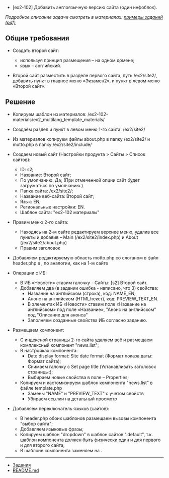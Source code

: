 * [ex2-102] Добавить англоязычную версию сайта (один инфоблок).

*Подробное описание задачи смотреть в материалах: [примеры заданий (pdf)](../pubinfo/Ex2AllType.pdf)*

## Общие требования 

* Создать второй сайт:
    * используя принцип размещения – на одном домене;
    * язык – английский.

* Второй сайт разместить в разделе первого сайта, путь /ex2/site2/, добавить пункт в главное меню «Экзамен2», и пункт в левом меню «Второй сайт».

## Решение

* Копируем шаблон из материалов: /ex2-102-materials/ex2_multilang_template_materials/

* Создаём раздел и пункт в левом меню 1-го сайта: /ex2/site2/

* Из материалов копируем файлы about.php в папку /ex2/site2/ и motto.php в папку /ex2/site2/include/

* Создаем новый сайт (Настройки продукта > Сайты > Список сайтов):
    * ID: s2;
    * Название: Второй сайт;
    * По умолчанию: Да; (При отмеченной опции сайт будет загружаться по умолчанию.)
    * Папка сайта: /ex2/site2/;
    * Название веб-сайта: Второй сайт;
    * Язык: EN;
    * Региональные настройки: EN.
    * Шаблон сайта: "ex2-102 материалы"
    
* Правим меню 2-го сайта:
    * Находясь на 2-м сайте редактируем верхнее меню, удалив все пункты и добавив – Main (/ex2/site2/index.php) и About (/ex2/site2/about.php)
    * Правим заголовок

* Добавляем редактируемую область motto.php со слоганом в файл header.php в <td id="banner-slogan">, по аналогии, как на 1-м сайте
    
* Операции с ИБ:
    * В ИБ «Новости» ставим галочку - Сайты: [s2] Второй сайт. 
    * Добавляем два (в задании ошибка - написано, что 3) свойства:
        * Название на английском (строка), код: NAME_EN;
        * Анонс на английском (HTML/текст), код: PREVIEW_TEXT_EN.
        * В элементах ИБ «Новости» ставим поле «Название на английском» под поле «Название», "Анонс на английском" под "Описание для анонса"
        * Заполняем созданные свойства ИБ согласно заданию.

* Размещаем компонент:
    * С индексной страницы 2-го сайта удаляем всё и размещаем комплексный компонент "news.list";
    * В настройках компонента:
        * Date display format: Site date format (Формат показа даты: Формат сайта);
        * Снимаем галочку с Set page title (Устанавливать заголовок страницы:);
        * Выбираем новые свойства в поле – Properties;
    * Копируем и кастомизируем шаблон компонента "news.list" в файле template.php
        * Замены "NAME" и "PREVIEW_TEXT" с учетом свойств
        * Убираем ссылки на детальный просмотр

* Добавляем переключатель языков (сайтов):
    * В header.php обоих шаблонов размещаем вызовы компонента "выбор сайта";
    * Добавляем языковые фразы;
    * Копируем шаблон "dropdown" в шаблон сайтов ".default", т.к. шаблон компонента должен быть физически один и для первого и для второго сайта;
    * В шаблоне компонента заменяем <?=$arSite["NAME"]?> на <?=$arSite["LANG"]?>.

____
* [Задания](tasks.md)
* [README.md](../../README.md)